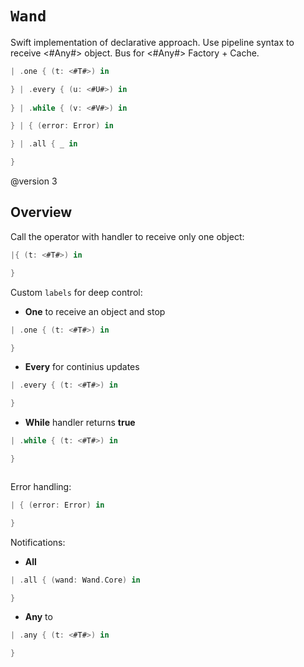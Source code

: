 
# ``Wand``

Swift implementation of declarative approach. 
Use pipeline syntax to receive <#Any#> object. 
Bus for <#Any#> Factory + Cache.

```swift
| .one { (t: <#T#>) in 

} | .every { (u: <#U#>) in
 
} | .while { (v: <#V#>) in 

} | { (error: Error) in

} | .all { _ in

}
```

@version 3
## Overview

Call the operator with handler to receive only one object:
```swift
|{ (t: <#T#>) in 

}
```

Custom `labels` for deep control:
- **One** to receive an object and stop
```swift
| .one { (t: <#T#>) in 

}
```

- **Every** for continius updates
```swift
| .every { (t: <#T#>) in 

}
```

- **While** handler returns **true**
```swift
| .while { (t: <#T#>) in 

}
```

```swift
```

Error handling: 
```swift
| { (error: Error) in 

}
```

Notifications:
- **All** 
```swift
| .all { (wand: Wand.Core) in 

}
```

- **Any** to
```swift 
| .any { (t: <#T#>) in 

}
```
